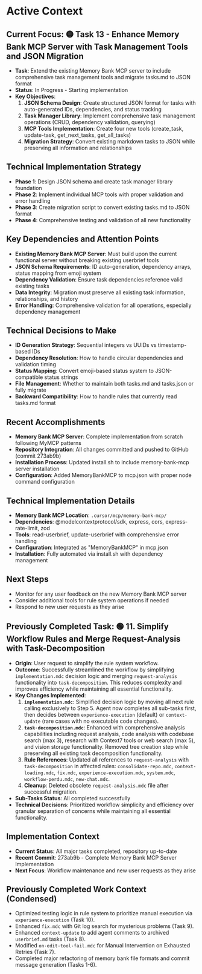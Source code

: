 # Active Context

## Current Focus: 🟡 Task 13 - Enhance Memory Bank MCP Server with Task Management Tools and JSON Migration
- **Task**: Extend the existing Memory Bank MCP server to include comprehensive task management tools and migrate tasks.md to JSON format
- **Status**: In Progress - Starting implementation
- **Key Objectives**:
    1. **JSON Schema Design**: Create structured JSON format for tasks with auto-generated IDs, dependencies, and status tracking
    2. **Task Manager Library**: Implement comprehensive task management operations (CRUD, dependency validation, querying)
    3. **MCP Tools Implementation**: Create four new tools (create_task, update-task, get_next_tasks, get_all_tasks)
    4. **Migration Strategy**: Convert existing markdown tasks to JSON while preserving all information and relationships

## Technical Implementation Strategy
- **Phase 1**: Design JSON schema and create task manager library foundation
- **Phase 2**: Implement individual MCP tools with proper validation and error handling
- **Phase 3**: Create migration script to convert existing tasks.md to JSON format
- **Phase 4**: Comprehensive testing and validation of all new functionality

## Key Dependencies and Attention Points
- **Existing Memory Bank MCP Server**: Must build upon the current functional server without breaking existing userbrief tools
- **JSON Schema Requirements**: ID auto-generation, dependency arrays, status mapping from emoji system
- **Dependency Validation**: Ensure task dependencies reference valid existing tasks
- **Data Integrity**: Migration must preserve all existing task information, relationships, and history
- **Error Handling**: Comprehensive validation for all operations, especially dependency management

## Technical Decisions to Make
- **ID Generation Strategy**: Sequential integers vs UUIDs vs timestamp-based IDs
- **Dependency Resolution**: How to handle circular dependencies and validation timing
- **Status Mapping**: Convert emoji-based status system to JSON-compatible status strings
- **File Management**: Whether to maintain both tasks.md and tasks.json or fully migrate
- **Backward Compatibility**: How to handle rules that currently read tasks.md format

## Recent Accomplishments
- **Memory Bank MCP Server**: Complete implementation from scratch following MyMCP patterns
- **Repository Integration**: All changes committed and pushed to GitHub (commit 273ab9b)
- **Installation Process**: Updated install.sh to include memory-bank-mcp server installation
- **Configuration**: Added MemoryBankMCP to mcp.json with proper node command configuration

## Technical Implementation Details
- **Memory Bank MCP Location**: `.cursor/mcp/memory-bank-mcp/`
- **Dependencies**: @modelcontextprotocol/sdk, express, cors, express-rate-limit, zod
- **Tools**: read-userbrief, update-userbrief with comprehensive error handling
- **Configuration**: Integrated as "MemoryBankMCP" in mcp.json
- **Installation**: Fully automated via install.sh with dependency management

## Next Steps
- Monitor for any user feedback on the new Memory Bank MCP server
- Consider additional tools for rule system operations if needed
- Respond to new user requests as they arise

## Previously Completed Task: 🟢 11. Simplify Workflow Rules and Merge Request-Analysis with Task-Decomposition
- **Origin**: User request to simplify the rule system workflow.
- **Outcome**: Successfully streamlined the workflow by simplifying `implementation.mdc` decision logic and merging `request-analysis` functionality into `task-decomposition`. This reduces complexity and improves efficiency while maintaining all essential functionality.
- **Key Changes Implemented**:
    1. **`implementation.mdc`**: Simplified decision logic by moving all next rule calling exclusively to Step 5. Agent now completes all sub-tasks first, then decides between `experience-execution` (default) or `context-update` (rare cases with no executable code changes).
    2. **`task-decomposition.mdc`**: Enhanced with comprehensive analysis capabilities including request analysis, code analysis with codebase search (max 3), research with Context7 tools or web search (max 5), and vision storage functionality. Removed tree creation step while preserving all existing task decomposition functionality.
    3. **Rule References**: Updated all references to `request-analysis` with `task-decomposition` in affected rules: `consolidate-repo.mdc`, `context-loading.mdc`, `fix.mdc`, `experience-execution.mdc`, `system.mdc`, `workflow-perdu.mdc`, `new-chat.mdc`.
    4. **Cleanup**: Deleted obsolete `request-analysis.mdc` file after successful migration.
- **Sub-Tasks Status**: All completed successfully
- **Technical Decisions**: Prioritized workflow simplicity and efficiency over granular separation of concerns while maintaining all essential functionality.

## Implementation Context
- **Current Status**: All major tasks completed, repository up-to-date
- **Recent Commit**: 273ab9b - Complete Memory Bank MCP Server Implementation
- **Next Focus**: Workflow maintenance and new user requests as they arise

## Previously Completed Work Context (Condensed)
- Optimized testing logic in rule system to prioritize manual execution via `experience-execution` (Task 10).
- Enhanced `fix.mdc` with Git log search for mysterious problems (Task 9).
- Enhanced `context-update` to add agent comments to archived `userbrief.md` tasks (Task 8).
- Modified `on-edit-tool-fail.mdc` for Manual Intervention on Exhausted Retries (Task 7).
- Completed major refactoring of memory bank file formats and commit message generation (Tasks 1-6).